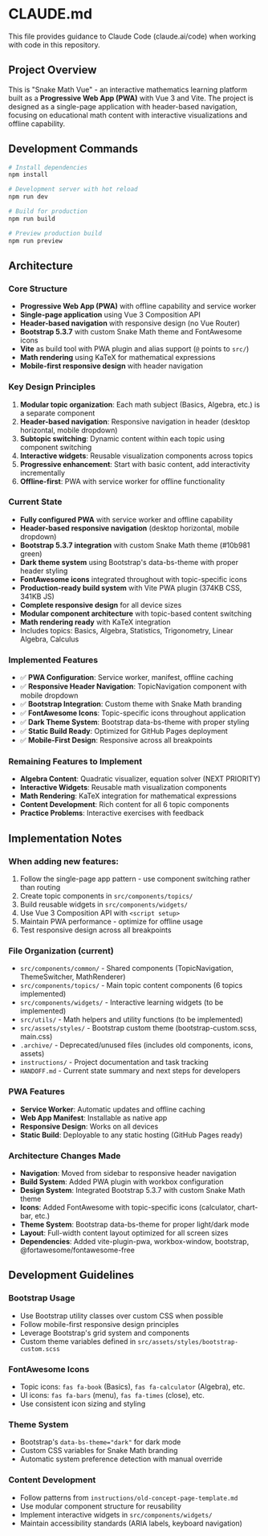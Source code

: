# CLAUDE.md

This file provides guidance to Claude Code (claude.ai/code) when working with code in this repository.

## Project Overview

This is "Snake Math Vue" - an interactive mathematics learning platform built as a **Progressive Web App (PWA)** with Vue 3 and Vite. The project is designed as a single-page application with header-based navigation, focusing on educational math content with interactive visualizations and offline capability.

## Development Commands

```bash
# Install dependencies
npm install

# Development server with hot reload
npm run dev

# Build for production
npm run build

# Preview production build
npm run preview
```

## Architecture

### Core Structure
- **Progressive Web App (PWA)** with offline capability and service worker
- **Single-page application** using Vue 3 Composition API
- **Header-based navigation** with responsive design (no Vue Router)
- **Bootstrap 5.3.7** with custom Snake Math theme and FontAwesome icons
- **Vite** as build tool with PWA plugin and alias support (`@` points to `src/`)
- **Math rendering** using KaTeX for mathematical expressions
- **Mobile-first responsive design** with header navigation

### Key Design Principles
1. **Modular topic organization**: Each math subject (Basics, Algebra, etc.) is a separate component
2. **Header-based navigation**: Responsive navigation in header (desktop horizontal, mobile dropdown)
3. **Subtopic switching**: Dynamic content within each topic using component switching
4. **Interactive widgets**: Reusable visualization components across topics
5. **Progressive enhancement**: Start with basic content, add interactivity incrementally
6. **Offline-first**: PWA with service worker for offline functionality

### Current State
- **Fully configured PWA** with service worker and offline capability
- **Header-based responsive navigation** (desktop horizontal, mobile dropdown)
- **Bootstrap 5.3.7 integration** with custom Snake Math theme (#10b981 green)
- **Dark theme system** using Bootstrap's data-bs-theme with proper header styling
- **FontAwesome icons** integrated throughout with topic-specific icons
- **Production-ready build system** with Vite PWA plugin (374KB CSS, 341KB JS)
- **Complete responsive design** for all device sizes
- **Modular component architecture** with topic-based content switching
- **Math rendering ready** with KaTeX integration
- Includes topics: Basics, Algebra, Statistics, Trigonometry, Linear Algebra, Calculus

### Implemented Features
- ✅ **PWA Configuration**: Service worker, manifest, offline caching
- ✅ **Responsive Header Navigation**: TopicNavigation component with mobile dropdown
- ✅ **Bootstrap Integration**: Custom theme with Snake Math branding
- ✅ **FontAwesome Icons**: Topic-specific icons throughout application
- ✅ **Dark Theme System**: Bootstrap data-bs-theme with proper styling
- ✅ **Static Build Ready**: Optimized for GitHub Pages deployment
- ✅ **Mobile-First Design**: Responsive across all breakpoints

### Remaining Features to Implement
- **Algebra Content**: Quadratic visualizer, equation solver (NEXT PRIORITY)
- **Interactive Widgets**: Reusable math visualization components
- **Math Rendering**: KaTeX integration for mathematical expressions
- **Content Development**: Rich content for all 6 topic components
- **Practice Problems**: Interactive exercises with feedback

## Implementation Notes

### When adding new features:
1. Follow the single-page app pattern - use component switching rather than routing
2. Create topic components in `src/components/topics/`
3. Build reusable widgets in `src/components/widgets/`
4. Use Vue 3 Composition API with `<script setup>`
5. Maintain PWA performance - optimize for offline usage
6. Test responsive design across all breakpoints

### File Organization (current)
- `src/components/common/` - Shared components (TopicNavigation, ThemeSwitcher, MathRenderer)
- `src/components/topics/` - Main topic content components (6 topics implemented)
- `src/components/widgets/` - Interactive learning widgets (to be implemented)
- `src/utils/` - Math helpers and utility functions (to be implemented)
- `src/assets/styles/` - Bootstrap custom theme (bootstrap-custom.scss, main.css)
- `.archive/` - Deprecated/unused files (includes old components, icons, assets)
- `instructions/` - Project documentation and task tracking
- `HANDOFF.md` - Current state summary and next steps for developers

### PWA Features
- **Service Worker**: Automatic updates and offline caching
- **Web App Manifest**: Installable as native app
- **Responsive Design**: Works on all devices
- **Static Build**: Deployable to any static hosting (GitHub Pages ready)

### Architecture Changes Made
- **Navigation**: Moved from sidebar to responsive header navigation
- **Build System**: Added PWA plugin with workbox configuration
- **Design System**: Integrated Bootstrap 5.3.7 with custom Snake Math theme
- **Icons**: Added FontAwesome with topic-specific icons (calculator, chart-bar, etc.)
- **Theme System**: Bootstrap data-bs-theme for proper light/dark mode
- **Layout**: Full-width content layout optimized for all screen sizes
- **Dependencies**: Added vite-plugin-pwa, workbox-window, bootstrap, @fortawesome/fontawesome-free

## Development Guidelines

### Bootstrap Usage
- Use Bootstrap utility classes over custom CSS when possible
- Follow mobile-first responsive design principles
- Leverage Bootstrap's grid system and components
- Custom theme variables defined in `src/assets/styles/bootstrap-custom.scss`

### FontAwesome Icons
- Topic icons: `fas fa-book` (Basics), `fas fa-calculator` (Algebra), etc.
- UI icons: `fas fa-bars` (menu), `fas fa-times` (close), etc.
- Use consistent icon sizing and styling

### Theme System
- Bootstrap's `data-bs-theme="dark"` for dark mode
- Custom CSS variables for Snake Math branding
- Automatic system preference detection with manual override

### Content Development
- Follow patterns from `instructions/old-concept-page-template.md`
- Use modular component structure for reusability
- Implement interactive widgets in `src/components/widgets/`
- Maintain accessibility standards (ARIA labels, keyboard navigation)